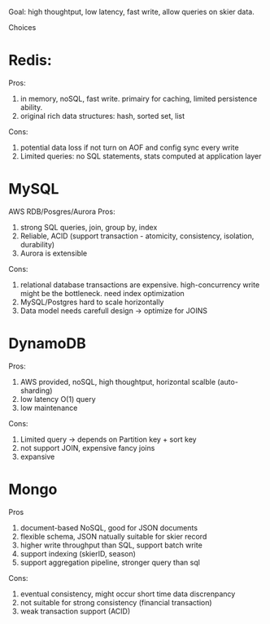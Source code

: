 Goal: high thoughtput, low latency, fast write, allow queries on skier data.

Choices

# Redis:

Pros:

1. in memory, noSQL, fast write. primairy for caching, limited persistence ability.
2. original rich data structures: hash, sorted set, list

Cons:

1. potential data loss if not turn on AOF and config sync every write
2. Limited queries: no SQL statements, stats computed at application layer

# MySQL

AWS RDB/Posgres/Aurora
Pros:

1. strong SQL queries, join, group by, index
2. Reliable, ACID (support transaction - atomicity, consistency, isolation, durability)
3. Aurora is extensible

Cons:

1. relational database transactions are expensive. high-concurrency write might be the bottleneck. need index optimization
2. MySQL/Postgres hard to scale horizontally
3. Data model needs carefull design -> optimize for JOINS

# DynamoDB

Pros:

1. AWS provided, noSQL, high thoughtput, horizontal scalble (auto-sharding)
2. low latency O(1) query
3. low maintenance

Cons:

1. Limited query -> depends on Partition key + sort key
2. not support JOIN, expensive fancy joins
3. expansive

# Mongo

Pros

1. document-based NoSQL, good for JSON documents
2. flexible schema, JSON natually suitable for skier record
3. higher write throughput than SQL, support batch write
4. support indexing (skierID, season)
5. support aggregation pipeline, stronger query than sql

Cons:

1. eventual consistency, might occur short time data discrenpancy
2. not suitable for strong consistency (financial transaction)
3. weak transaction support (ACID)
